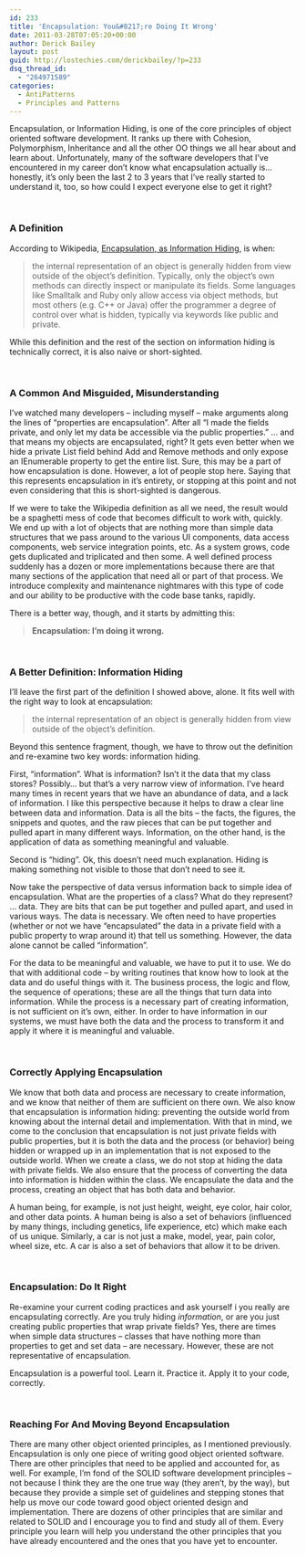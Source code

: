 ```yaml
---
id: 233
title: 'Encapsulation: You&#8217;re Doing It Wrong'
date: 2011-03-28T07:05:20+00:00
author: Derick Bailey
layout: post
guid: http://lostechies.com/derickbailey/?p=233
dsq_thread_id:
  - "264971589"
categories:
  - AntiPatterns
  - Principles and Patterns
---
```

Encapsulation, or Information Hiding, is one of the core principles of object oriented software development. It ranks up there with Cohesion, Polymorphism, Inheritance and all the other OO things we all hear about and learn about. Unfortunately, many of the software developers that I&#8217;ve encountered in my career don&#8217;t know what encapsulation actually is&#8230; honestly, it&#8217;s only been the last 2 to 3 years that I&#8217;ve really started to understand it, too, so how could I expect everyone else to get it right?

 

### A Definition

According to Wikipedia, [Encapsulation, as Information Hiding](http://en.wikipedia.org/wiki/Encapsulation_%28object-oriented_programming%29), is when:

> the internal representation of an object is generally hidden from view outside of the object&#8217;s definition. Typically, only the object&#8217;s own methods can directly inspect or manipulate its fields. Some languages like Smalltalk and Ruby only allow access via object methods, but most others (e.g. C++ or Java) offer the programmer a degree of control over what is hidden, typically via keywords like public and private.

While this definition and the rest of the section on information hiding is technically correct, it is also naive or short-sighted.

 

### A Common And Misguided, Misunderstanding

I&#8217;ve watched many developers &#8211; including myself &#8211; make arguments along the lines of &#8220;properties are encapsulation&#8221;. After all &#8220;I made the fields private, and only let my data be accessible via the public properties.&#8221; &#8230; and that means my objects are encapsulated, right? It gets even better when we hide a private List<T> field behind Add and Remove methods and only expose an IEnumerable<T> property to get the entire list. Sure, this may be a part of how encapsulation is done. However, a lot of people stop here. Saying that this represents encapsulation in it&#8217;s entirety, or stopping at this point and not even considering that this is short-sighted is dangerous.

If we were to take the Wikipedia definition as all we need, the result would be a spaghetti mess of code that becomes difficult to work with, quickly. We end up with a lot of objects that are nothing more than simple data structures that we pass around to the various UI components, data access components, web service integration points, etc. As a system grows, code gets duplicated and triplicated and then some. A well defined process suddenly has a dozen or more implementations because there are that many sections of the application that need all or part of that process. We introduce complexity and maintenance nightmares with this type of code and our ability to be productive with the code base tanks, rapidly.

There is a better way, though, and it starts by admitting this:

> **Encapsulation: I&#8217;m doing it wrong.**

 

### A Better Definition: Information Hiding

I&#8217;ll leave the first part of the definition I showed above, alone. It fits well with the right way to look at encapsulation:

> the internal representation of an object is generally hidden from view outside of the object&#8217;s definition.

Beyond this sentence fragment, though, we have to throw out the definition and re-examine two key words: information hiding.

First, &#8220;information&#8221;. What is information? Isn&#8217;t it the data that my class stores? Possibly&#8230; but that&#8217;s a very narrow view of information. I&#8217;ve heard many times in recent years that we have an abundance of data, and a lack of information. I like this perspective because it helps to draw a clear line between data and information. Data is all the bits &#8211; the facts, the figures, the snippets and quotes, and the raw pieces that can be put together and pulled apart in many different ways. Information, on the other hand, is the application of data as something meaningful and valuable.

Second is &#8220;hiding&#8221;. Ok, this doesn&#8217;t need much explanation. Hiding is making something not visible to those that don&#8217;t need to see it.

Now take the perspective of data versus information back to simple idea of encapsulation. What are the properties of a class? What do they represent? &#8230; data. They are bits that can be put together and pulled apart, and used in various ways. The data is necessary. We often need to have properties (whether or not we have &#8220;encapsulated&#8221; the data in a private field with a public property to wrap around it) that tell us something. However, the data alone cannot be called &#8220;information&#8221;.

For the data to be meaningful and valuable, we have to put it to use. We do that with additional code &#8211; by writing routines that know how to look at the data and do useful things with it. The business process, the logic and flow, the sequence of operations; these are all the things that turn data into information. While the process is a necessary part of creating information, is not sufficient on it&#8217;s own, either. In order to have information in our systems, we must have both the data and the process to transform it and apply it where it is meaningful and valuable.

 

### Correctly Applying Encapsulation

We know that both data and process are necessary to create information, and we know that neither of them are sufficient on there own. We also know that encapsulation is information hiding: preventing the outside world from knowing about the internal detail and implementation. With that in mind, we come to the conclusion that encapsulation is not just private fields with public properties, but it is both the data and the process (or behavior) being hidden or wrapped up in an implementation that is not exposed to the outside world. When we create a class, we do not stop at hiding the data with private fields. We also ensure that the process of converting the data into information is hidden within the class. We encapsulate the data and the process, creating an object that has both data and behavior.

A human being, for example, is not just height, weight, eye color, hair color, and other data points. A human being is also a set of behaviors (influenced by many things, including genetics, life experience, etc) which make each of us unique. Similarly, a car is not just a make, model, year, pain color, wheel size, etc. A car is also a set of behaviors that allow it to be driven.

 

### Encapsulation: Do It Right

Re-examine your current coding practices and ask yourself i you really are encapsulating correctly. Are you truly hiding _information_, or are you just creating public properties that wrap private fields? Yes, there are times when simple data structures &#8211; classes that have nothing more than properties to get and set data &#8211; are necessary. However, these are not representative of encapsulation.

Encapsulation is a powerful tool. Learn it. Practice it. Apply it to your code, correctly.

 

### Reaching For And Moving Beyond Encapsulation

There are many other object oriented principles, as I mentioned previously. Encapsulation is only one piece of writing good object oriented software. There are other principles that need to be applied and accounted for, as well. For example, I&#8217;m fond of the SOLID software development principles &#8211; not because I think they are the one true way (they aren&#8217;t, by the way), but because they provide a simple set of guidelines and stepping stones that help us move our code toward good object oriented design and implementation. There are dozens of other principles that are similar and related to SOLID and I encourage you to find and study all of them. Every principle you learn will help you understand the other principles that you have already encountered and the ones that you have yet to encounter.